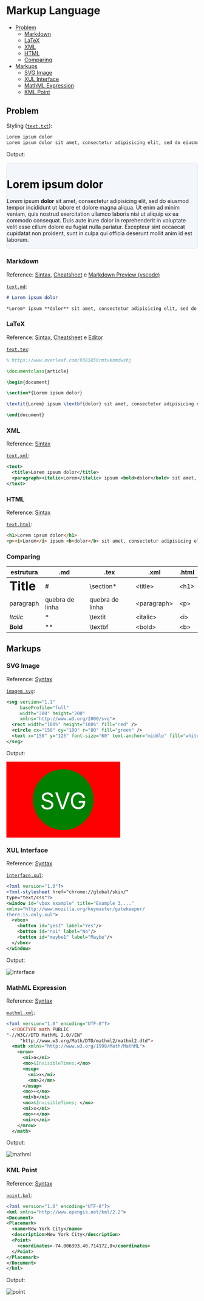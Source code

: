 # Markup Language

* [Problem](#problem)
  * [Markdown](#markdown)
  * [LaTeX](#latex)
  * [XML](#xml)
  * [HTML](#html)
  * [Comparing](#comparing)
* [Markups](#markups)
  * [SVG Image ](#svg-image )
  * [XUL Interface ](#xul-interface )
  * [MathML Expression ](#mathml-expression )
  * [KML Point ](#kml-point )

## Problem

Styling ([`text.txt`](text.txt)):
```txt
Lorem ipsum dolor
Lorem ipsum dolor sit amet, consectetur adipisicing elit, sed do eiusmod tempor incididunt ut labore et dolore magna aliqua. Ut enim ad minim veniam, quis nostrud exercitation ullamco laboris nisi ut aliquip ex ea commodo consequat. Duis aute irure dolor in reprehenderit in voluptate velit esse cillum dolore eu fugiat nulla pariatur. Excepteur sint occaecat cupidatat non proident, sunt in culpa qui officia deserunt mollit anim id est laborum.
```

Output:
<div style="border-radius: 0.3rem;background-color: #f3f6fa;border: solid 1px #dce6f0;">
  <h1 style="color:#000">Lorem ipsum dolor</h1>
  <p><i>Lorem</i> ipsum <b>dolor</b> sit amet, consectetur adipisicing elit, sed do eiusmod tempor incididunt ut labore et dolore magna aliqua. Ut enim ad minim veniam, quis nostrud exercitation ullamco laboris nisi ut aliquip ex ea commodo consequat. Duis aute irure dolor in reprehenderit in voluptate velit esse cillum dolore eu fugiat nulla pariatur. Excepteur sint occaecat cupidatat non proident, sunt in culpa qui officia deserunt mollit anim id est laborum.</p>
</div>

### Markdown

Reference: [Sintax](https://daringfireball.net/projects/markdown/syntax), [Cheatsheet](https://github.com/adam-p/markdown-here/wiki/Markdown-Cheatsheet) e [Markdown Preview (vscode)](https://code.visualstudio.com/docs/languages/markdown#_markdown-preview)

[`text.md`](text.md):
```md
# Lorem ipsum dolor

*Lorem* ipsum **dolor** sit amet, consectetur adipisicing elit, sed do eiusmod tempor incididunt ut labore et dolore magna aliqua. Ut enim ad minim veniam, quis nostrud exercitation ullamco laboris nisi ut aliquip ex ea commodo consequat. Duis aute irure dolor in reprehenderit in voluptate velit esse cillum dolore eu fugiat nulla pariatur. Excepteur sint occaecat cupidatat non proident, sunt in culpa qui officia deserunt mollit anim id est laborum.
```

### LaTeX

Reference: [Sintax](https://daringfireball.net/projects/markdown/syntax), [Cheatsheet](https://github.com/adam-p/markdown-here/wiki/Markdown-Cheatsheet) e [Editor](https://www.overleaf.com/9385056rmtvknmdwshj)

[`text.tex`](text.tex):
```tex
% https://www.overleaf.com/9385056rmtvknmdwshj

\documentclass{article}

\begin{document}

\section*{Lorem ipsum dolor}

\textit{Lorem} ipsum \textbf{dolor} sit amet, consectetur adipisicing elit, sed do eiusmod tempor incididunt ut labore et dolore magna aliqua. Ut enim ad minim veniam, quis nostrud exercitation ullamco laboris nisi ut aliquip ex ea commodo consequat. Duis aute irure dolor in reprehenderit in voluptate velit esse cillum dolore eu fugiat nulla pariatur. Excepteur sint occaecat cupidatat non proident, sunt in culpa qui officia deserunt mollit anim id est laborum.

\end{document}
```

### XML

Reference: [Sintax](https://www.w3.org/TR/xml/)

[`text.xml`](text.xml):
```xml
<text>
  <title>Lorem ipsum dolor</title>
  <paragraph><italic>Lorem</italic> ipsum <bold>dolor</bold> sit amet, consectetur adipisicing elit, sed do eiusmod tempor incididunt ut labore et dolore magna aliqua. Ut enim ad minim veniam, quis nostrud exercitation ullamco laboris nisi ut aliquip ex ea commodo consequat. Duis aute irure dolor in reprehenderit in voluptate velit esse cillum dolore eu fugiat nulla pariatur. Excepteur sint occaecat cupidatat non proident, sunt in culpa qui officia deserunt mollit anim id est laborum.</paragraph>
</text>
```

### HTML

Reference: [Sintax](https://www.w3.org/TR/html/)

[`text.html`](text.html):
```html
<h1>Lorem ipsum dolor</h1>
<p><i>Lorem</i> ipsum <b>dolor</b> sit amet, consectetur adipisicing elit, sed do eiusmod tempor incididunt ut labore et dolore magna aliqua. Ut enim ad minim veniam, quis nostrud exercitation ullamco laboris nisi ut aliquip ex ea commodo consequat. Duis aute irure dolor in reprehenderit in voluptate velit esse cillum dolore eu fugiat nulla pariatur. Excepteur sint occaecat cupidatat non proident, sunt in culpa qui officia deserunt mollit anim id est laborum.</p>
```

### Comparing

| estrutura | .md | .tex | .xml | .html |
|-|-|-|-|-|
| <span style="font-size: 2rem; font-weight: bold;">Title</span> | \# |  \section* | \<title> | \<h1> |
| paragraph | quebra de linha | quebra de linha | \<paragraph> | \<p> |
| <i>Italic</i> | \* | \textit | \<italic> | \<i> |
| <b>Bold</b> | \** | \textbf | \<bold> | \<b> |

## Markups

### SVG Image 

Reference: [Syntax](https://www.w3.org/Graphics/SVG/)

[`imagem.svg`](imagem.svg):
```xml
<svg version="1.1"
     baseProfile="full"
     width="300" height="200"
     xmlns="http://www.w3.org/2000/svg">
  <rect width="100%" height="100%" fill="red" />
  <circle cx="150" cy="100" r="80" fill="green" />
  <text x="150" y="125" font-size="60" text-anchor="middle" fill="white">SVG</text>
</svg>
```

Output:

<svg version="1.1"
     baseProfile="full"
     width="300" height="200"
     xmlns="http://www.w3.org/2000/svg">
  <rect width="100%" height="100%" fill="red" />
  <circle cx="150" cy="100" r="80" fill="green" />
  <text x="150" y="125" font-size="60" text-anchor="middle" fill="white">SVG</text>
</svg>

### XUL Interface 

Reference: [Syntax](https://developer.mozilla.org/en-US/docs/Mozilla/Tech/XUL)

[`interface.xul`](interface.xul):
```xml
<?xml version="1.0"?>
<?xml-stylesheet href="chrome://global/skin/"
type="text/css"?>
<window id="vbox example" title="Example 3...."
xmlns="http://www.mozilla.org/keymaster/gatekeeper/
there.is.only.xul">
  <vbox>
    <button id="yes1" label="Yes"/>
    <button id="no1" label="No"/>
    <button id="maybe1" label="Maybe"/>
  </vbox>
</window>
```

Output:

![interface](interface.png)

### MathML Expression 

Reference: [Syntax](https://www.w3.org/TR/MathML/)

[`mathml.xml`](mathml.xml):
```xml
<?xml version="1.0" encoding="UTF-8"?>
  <!DOCTYPE math PUBLIC
"-//W3C//DTD MathML 2.0//EN"
     "http://www.w3.org/Math/DTD/mathml2/mathml2.dtd">
  <math xmlns="http://www.w3.org/1998/Math/MathML">
    <mrow>
      <mi>a</mi>
      <mo>&InvisibleTimes;</mo>
      <msup>
        <mi>x</mi>
        <mn>2</mn>
      </msup>
      <mo>+</mo>
      <mi>b</mi>
      <mo>&InvisibleTimes; </mo>
      <mi>x</mi>
      <mo>+</mo>
      <mi>c</mi>
    </mrow>
  </math>
```

Output:

![mathml](mathml.png)

### KML Point 

Reference: [Syntax](http://www.opengeospatial.org/standards/kml/)

[`point.kml`](point.kml):
```xml
<?xml version="1.0" encoding="UTF-8"?>
<kml xmlns="http://www.opengis.net/kml/2.2">
<Document>
<Placemark>
  <name>New York City</name>
  <description>New York City</description>
  <Point>
    <coordinates>-74.006393,40.714172,0</coordinates>
  </Point>
</Placemark>
</Document>
</kml>
```

Output:

![point](point.png)
